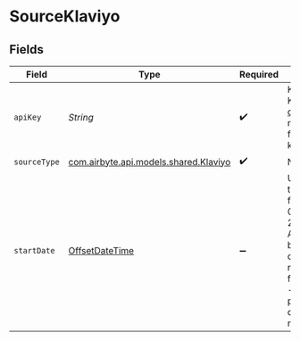 # SourceKlaviyo


## Fields

| Field                                                                                                                                                                          | Type                                                                                                                                                                           | Required                                                                                                                                                                       | Description                                                                                                                                                                    | Example                                                                                                                                                                        |
| ------------------------------------------------------------------------------------------------------------------------------------------------------------------------------ | ------------------------------------------------------------------------------------------------------------------------------------------------------------------------------ | ------------------------------------------------------------------------------------------------------------------------------------------------------------------------------ | ------------------------------------------------------------------------------------------------------------------------------------------------------------------------------ | ------------------------------------------------------------------------------------------------------------------------------------------------------------------------------ |
| `apiKey`                                                                                                                                                                       | *String*                                                                                                                                                                       | :heavy_check_mark:                                                                                                                                                             | Klaviyo API Key. See our <a href="https://docs.airbyte.com/integrations/sources/klaviyo">docs</a> if you need help finding this key.                                           |                                                                                                                                                                                |
| `sourceType`                                                                                                                                                                   | [com.airbyte.api.models.shared.Klaviyo](../../models/shared/Klaviyo.md)                                                                                                        | :heavy_check_mark:                                                                                                                                                             | N/A                                                                                                                                                                            |                                                                                                                                                                                |
| `startDate`                                                                                                                                                                    | [OffsetDateTime](https://docs.oracle.com/javase/8/docs/api/java/time/OffsetDateTime.html)                                                                                      | :heavy_minus_sign:                                                                                                                                                             | UTC date and time in the format 2017-01-25T00:00:00Z. Any data before this date will not be replicated. This field is optional - if not provided, all data will be replicated. | 2017-01-25T00:00:00Z                                                                                                                                                           |